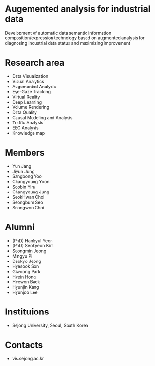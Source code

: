 # Augemented analysis for industrial data
Development of automatic data semantic information composition/expression technology based on augmented analysis for diagnosing industrial data status and maximizing improvement

# Research area
- Data Visualization
- Visual Analytics
- Augemented Analysis
- Eye-Gaze Tracking
- Virtual Reality
- Deep Learning
- Volume Rendering
- Data Quality
- Causal Modeling and Analysis
- Traffic Analysis
- EEG Analysis
- Knowledge map

# Members
- Yun Jang
- Jiyun Jung
- Sangbong Yoo
- Changyoung Yoon
- Soobin Yim
- Changyoung Jung
- SeokHwan Choi
- Seongbum Seo
- Seongwon Choi

# Alumni
- (PhD) Hanbyul Yeon
- (PhD) Seokyeon Kim
- Seongmin Jeong
- Mingyu Pi
- Daekyo Jeong
- Hyesook Son
- Giwoong Park
- Hyein Hong
- Heewon Baek
- Hyunjin Kang
- Hyunjoo Lee
  
# Instituions
- Sejong University, Seoul, South Korea

# Contacts
- vis.sejong.ac.kr
